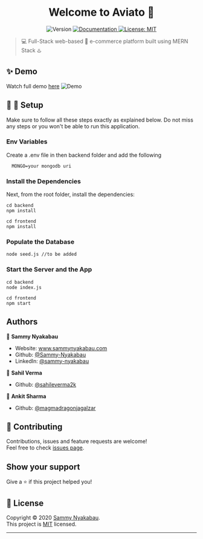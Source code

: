 <h1 align="center">Welcome to Aviato 👋</h1>
<p align="center">
  <img alt="Version" src="https://img.shields.io/badge/version-0.1.0-blue.svg?cacheSeconds=2592000" />
  <a href="https://github.com/Sammy-Nyakabau/E-Commerce-Web-App/blob/master/README.md" target="_blank">
    <img alt="Documentation" src="https://img.shields.io/badge/documentation-yes-brightgreen.svg" />
  </a>
  <a href="https://github.com/Sammy-Nyakabau/E-Commerce-Web-App/blob/master/LICENSE" target="_blank">
    <img alt="License: MIT" src="https://img.shields.io/badge/License-MIT-yellow.svg" />
  </a>
</p>

> :computer: Full-Stack web-based :money_with_wings: e-commerce platform built using MERN Stack :hotsprings:

## ✨ Demo
Watch full demo [here](https://www.loom.com/share/8c4ae78490cf4efe8d0460a67a3c6bcb)
![Demo](https://i.ibb.co/Mh7vq5j/Aviato.png)



## :wrench: :hammer: Setup

Make sure to follow all these steps exactly as explained below. Do not miss any steps or you won't be able to run this application.


### Env Variables
Create a .env file in then backend folder and add the following

```env
  MONGO=your mongodb uri
```

### Install the Dependencies

Next, from the root folder, install the dependencies:

    cd backend
    npm install

    cd frontend
    npm install

### Populate the Database

    node seed.js //to be added


### Start the Server and the App

    cd backend
    node index.js

    cd frontend
    npm start

## Authors

👤 **Sammy Nyakabau**

* Website: www.sammynyakabau.com
* Github: [@Sammy-Nyakabau](https://github.com/Sammy-Nyakabau)
* LinkedIn: [@sammy-nyakabau](https://linkedin.com/in/sammy-nyakabau)

👤 **Sahil Verma**

* Github: [@sahileverma2k](https://github.com/sahilverma2k)

👤 **Ankit Sharma**

* Github: [@magmadragonjagalzar](https://github.com/magmadragonjagalzar)

## 🤝 Contributing

Contributions, issues and feature requests are welcome!<br />Feel free to check [issues page](https://github.com/Sammy-Nyakabau/E-Commerce-Web-App/issues). 

## Show your support

Give a ⭐️ if this project helped you!

## 📝 License

Copyright © 2020 [Sammy Nyakabau](https://github.com/Sammy-Nyakabau).<br />
This project is [MIT](https://github.com/Sammy-Nyakabau/E-Commerce-Web-App/blob/master/LICENSE) licensed.

***
